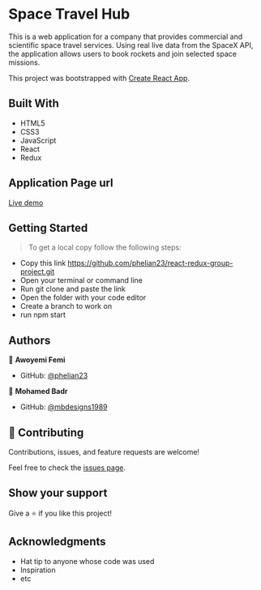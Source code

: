 # Space Travel Hub
This is a web application for a company that provides commercial and scientific space travel services. Using real live data from the SpaceX API, the application allows users to book rockets and join selected space missions.

This project was bootstrapped with [Create React App](https://github.com/facebook/create-react-app).

## Built With

- HTML5
- CSS3
- JavaScript
- React
- Redux

## Application Page url

[Live demo](https://phelian23.github.io/react-redux-group-project/)

## Getting Started

> To get a local copy follow the following steps:

- Copy this link https://github.com/phelian23/react-redux-group-project.git
- Open your terminal or command line
- Run git clone and paste the link
- Open the folder with your code editor
- Create a branch to work on
- run npm start

## Authors

👤 **Awoyemi Femi**

- GitHub: [@phelian23](https://github.com/phelian23)

👤 **Mohamed Badr**

- GitHub: [@mbdesigns1989](https://github.com/mbdesigns1989)

## 🤝 Contributing

Contributions, issues, and feature requests are welcome!

Feel free to check the [issues page](../../issues/).

## Show your support

Give a ⭐️ if you like this project!

## Acknowledgments

- Hat tip to anyone whose code was used
- Inspiration
- etc
